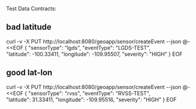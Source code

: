 Test Data Contracts:

## bad latitude
curl -v -X PUT http://localhost:8080/geoapp/sensor/createEvent --json @- <<EOF
{
    "sensorType": "lgds",
    "eventType": "LGDS-TEST",    
    "latitude": -100.33411,
    "longitude": -109.95507,
    "severity": "HIGH"
}
EOF

## good lat-lon
curl -v -X PUT http://localhost:8080/geoapp/sensor/createEvent --json @- <<EOF
{
    "sensorType": "rvss",
    "eventType": "RVSS-TEST",    
    "latitude": 31.33411,
    "longitude": -109.95516,
    "severity": "HIGH"
}
EOF